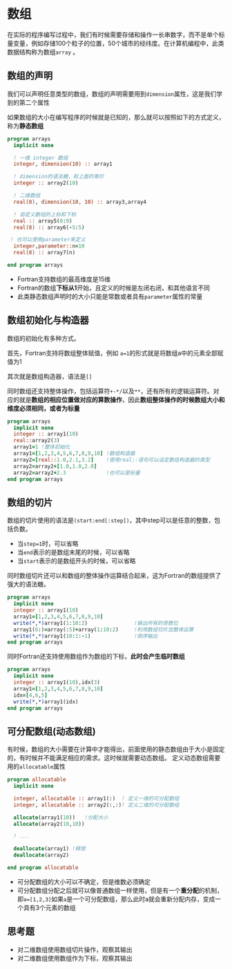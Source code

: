 # 数组

在实际的程序编写过程中，我们有时候需要存储和操作一长串数字，而不是单个标量变量，例如存储100个粒子的位置，50个城市的经纬度。在计算机编程中，此类数据结构称为数组`array` 。

## 数组的声明

我们可以声明任意类型的数组，数组的声明需要用到`dimension`属性，这是我们学到的第二个属性

如果数组的大小在编写程序的时候就是已知的，那么就可以按照如下的方式定义，称为**静态数组**

``` fortran
program arrays
  implicit none

  ! 一维 integer 数组
  integer, dimension(10) :: array1

  ! dimension的语法糖，和上面的等价
  integer :: array2(10)

  ! 二维数组 
  real(8), dimension(10, 10) :: array3,array4

  ! 自定义数组的上标和下标
  real :: array5(0:9)
  real(8) :: array6(-5:5)

 ! 也可以使用parameter来定义
  integer,parameter::n=10
  real(8) :: array7(n)

end program arrays
```
-  Fortran支持数组的最高维度是15维
-  Fortran的数组**下标从1**开始，且定义的时候是左闭右闭，和其他语言不同
-  此类静态数组声明时的大小只能是常数或者具有`parameter`属性的常量

## 数组初始化与构造器

数组的初始化有多种方式。

首先，Fortran支持将数组整体赋值，例如 `a=1`的形式就是将数组a中的元素全部赋值为1

其次就是数组构造器，语法是`[]`

同时数组还支持整体操作，包括运算符`+-*/`以及`**`，还有所有的逻辑运算符。对应的就是**数组的相应位置做对应的算数操作**，因此**数组整体操作的时候数组大小和维度必须相同，或者为标量**
``` fortran
program arrays
  implicit none
  integer :: array1(10)
  real::array2(3)
  array1=1 !整体初始化
  array1=[1,2,3,4,5,6,7,8,9,10] !数组构造器
  array2=[real::1.0,2.1,3.2]    !使用real::语句可以设定数组构造器的类型
  array2=array2+[1.0,1.0,2.0]   
  array2=array2+2.3             !也可以是标量 
end program arrays
```

## 数组的切片

数组的切片使用的语法是`(start:end[:step])`，其中step可以是任意的整数，包括负数。

- 当`step=1`时，可以省略
- 当`end`表示的是数组末尾的时候，可以省略
- 当`start`表示的是数组开头的时候，可以省略
  
同时数组切片还可以和数组的整体操作运算结合起来，这为Fortran的数组提供了强大的语法糖。

``` fortran
program arrays
  implicit none
  integer :: array1(10)
  array1=[1,2,3,4,5,6,7,8,9,10]
  write(*,*)array1(1:10:2)               !输出所有的奇数位
  array1(6:)=array(:5)+array(1:10:2)     !利用数组切片加整体运算
  write(*,*)array1(10:1:-1)              !倒序输出
end program arrays
```

同时Fortran还支持使用数组作为数组的下标，**此时会产生临时数组**

``` fortran
program arrays
  implicit none
  integer :: array1(10),idx(3)
  array1=[1,2,3,4,5,6,7,8,9,10]
  idx=[4,6,5]
  write(*,*)array1(idx) 
end program arrays
```
## 可分配数组(动态数组)

有时候，数组的大小需要在计算中才能得出，前面使用的静态数组由于大小是固定的，有时候并不能满足相应的需求。这时候就需要动态数组。
定义动态数组需要用的`allocatable`属性

``` fortran
program allocatable
  implicit none

  integer, allocatable :: array1(:)  ! 定义一维的可分配数组
  integer, allocatable :: array2(:,:)! 定义二维的可分配数组

  allocate(array1(10))   !分配大小
  allocate(array2(10,10))

  ! ...

  deallocate(array1) !释放
  deallocate(array2)

end program allocatable
```

- 可分配数组的大小可以不确定，但是维数必须确定
- 可分配数组分配之后就可以像普通数组一样使用，但是有一个**重分配**的机制，即`a=[1,2,3]`如果`a`是一个可分配数组，那么此时a就会重新分配内存，变成一个具有3个元素的数组



## 思考题
- 对二维数组使用数组切片操作，观察其输出
- 对二维数组使用数组作为下标，观察其输出
